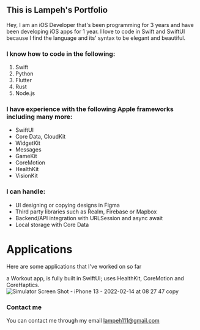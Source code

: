 ## This is Lampeh's Portfolio

Hey, I am an iOS Developer that's been programming for 3 years and have been developing iOS apps for 1 year. I love to code in Swift and SwiftUI because I find the language and its' syntax to be elegant and beautiful.



### I know how to code in the following:
1. Swift
2. Python
3. Flutter
4. Rust
5. Node.js



### I have experience with the following Apple frameworks including many more:
- SwiftUI
- Core Data, CloudKit
- WidgetKit
- Messages
- GameKit
- CoreMotion
- HealthKit
- VisionKit



### I can handle:
- UI designing or copying designs in Figma
- Third party libraries such as Realm, Firebase or Mapbox
- Backend/API integration with URLSession and async await
- Local storage with Core Data



# Applications

Here are some applications that I've worked on so far


a Workout app, is fully built in SwiftUI; uses HealthKit, CoreMotion and CoreHaptics.
![Simulator Screen Shot - iPhone 13 - 2022-02-14 at 08 27 47 copy](https://user-images.githubusercontent.com/54481133/153805510-00db4079-3f89-4508-adc4-a05ea916b4be.png)




### Contact me

You can contact me through my email
lampeh111@gmail.com
